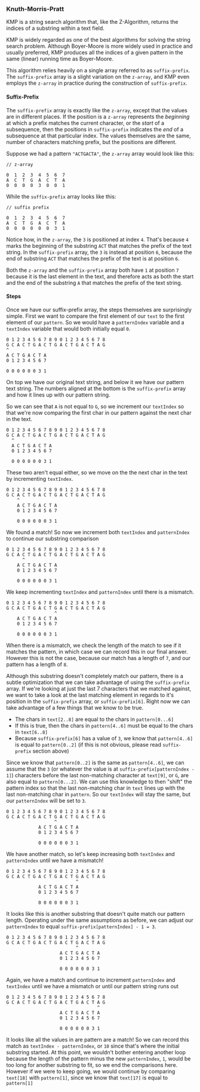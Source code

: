 ### Knuth-Morris-Pratt

KMP is a string search algorithm that, like the Z-Algorithm, returns
the indices of a substring within a text field.

KMP is widely regarded as one of the best algorithms for solving
the string search problem. Although Boyer-Moore is more widely used
in practice and usually preferred, KMP produces all the indices of
a given pattern in the same (linear) running time as Boyer-Moore.


This algorithm relies heavily on a single array referred
to as `suffix-prefix`. The `suffix-prefix` array is a slight
variation on the `z-array`, and KMP even employs the `z-array`
in practice during the construction of `suffix-prefix`.

#### Suffix-Prefix

The `suffix-prefix` array is exactly like the `z-array`, except that
the values are in different places. If the position is a `z-array` represents
the _beginning_ at which a prefix matches the current character, or the _start_
of a subsequence, then the positions in `suffix-prefix` indicates the _end_ of
a subsequence at that particular index. The values themselves are the same, number
of characters matching prefix, but the positions are different.

Suppose we had a pattern `"ACTGACTA"`, the `z-array` array would look like this:

```
// z-array

0  1  2  3  4  5  6  7
A  C  T  G  A  C  T  A
0  0  0  0  3  0  0  1
```

While the `suffix-prefix` array looks like this:

```
// suffix prefix

0  1  2  3  4  5  6  7
A  C  T  G  A  C  T  A
0  0  0  0  0  0  3  1
```

Notice how, in the `z-array`, the `3` is positioned at index `4`. That's because `4` marks
the beginning of the substring `ACT` that matches the prefix of the text string. In the `suffix-prefix`
array, the `3` is instead at position `6`, because the end of substring `ACT` that matches
the prefix of the text is at position `6`.

Both the `z-array` and the `suffix-prefix` array both have `1` at position `7` because it
is the last element in the text, and therefore acts as both the start and the end of the
substring `A` that matches the prefix of the text string.

#### Steps

Once we have our suffix-prefix array, the steps themselves are surprisingly simple. First
we want to compare the first element of our `text` to the first element of our `pattern`.
So we would have a `patternIndex` variable and a `textIndex` variable that would both initially
equal `0`.

```
0 1 2 3 4 5 6 7 8 9 0 1 2 3 4 5 6 7 8
G C A C T G A C T G A C T G A C T A G
^
A C T G A C T A
0 1 2 3 4 5 6 7

0 0 0 0 0 0 3 1
```

On top we have our original text string, and below it we have our pattern text string. The
numbers aligned at the bottom is the `suffix-prefix` array and how it lines up with our pattern
string.

So we can see that `A` is not equal to `G`, so we increment our `textIndex` so that we're now
comparing the first char in our pattern against the next char in the text.

```
0 1 2 3 4 5 6 7 8 9 0 1 2 3 4 5 6 7 8
G C A C T G A C T G A C T G A C T A G
  ^
  A C T G A C T A
  0 1 2 3 4 5 6 7

  0 0 0 0 0 0 3 1
```

These two aren't equal either, so we move on the the next char in the text by incrementing
`textIndex`.

```
0 1 2 3 4 5 6 7 8 9 0 1 2 3 4 5 6 7 8
G C A C T G A C T G A C T G A C T A G
    ^
    A C T G A C T A
    0 1 2 3 4 5 6 7

    0 0 0 0 0 0 3 1
```

We found a match! So now we increment both `textIndex` and `patternIndex` to continue our
substring comparison

```
0 1 2 3 4 5 6 7 8 9 0 1 2 3 4 5 6 7 8
G C A C T G A C T G A C T G A C T A G
      ^
    A C T G A C T A
    0 1 2 3 4 5 6 7

    0 0 0 0 0 0 3 1
```

We keep incrementing `textIndex` and `patternIndex` until there is a mismatch.

```
0 1 2 3 4 5 6 7 8 9 0 1 2 3 4 5 6 7 8
G C A C T G A C T G A C T G A C T A G
                  ^
    A C T G A C T A
    0 1 2 3 4 5 6 7

    0 0 0 0 0 0 3 1
```

When there is a mismatch, we check the length of the match to see if it matches the pattern,
in which case we can record this in our final answer. However this is not the case, because our
match has a length of `7`, and our pattern has a length of `8`.

Although this substring doesn't completely match our pattern, there is a subtle optimization that
we can take advantage of using the `suffix-prefix` array. If we're looking at just the last 7 characters
that we matched against, we want to take a look at the last matching element in regards to it's position
in the `suffix-prefix` array, or `suffix-prefix[6]`. Right now we can take advantage of a few things that
we know to be true.

  - The chars in `text[2..8]` are equal to the chars in `pattern[0...6]`
  - If this is true, then the chars in `pattern[4..6]` must be equal to the chars in `text[6..8]`
  - Because `suffix-prefix[6]` has a value of `3`, we know that `pattern[4..6]` is equal to `pattern[0..2]`
    (if this is not obvious, please read `suffix-prefix` section above)


Since we know that `pattern[0..2]` is the same as `pattern[4..6]`, we can assume that the `3` (or whatever
the value is at `suffix-prefix[patternIndex - 1]`) characters before the last non-matching character at
`text[9]`, or `G`, are also equal to `pattern[0...2]`. We can use this knowledge to then "shift" the
pattern index so that the last non-matching char in `text` lines up with the last non-matching char in
`pattern`. So our `textIndex` will stay the same, but our `patternIndex` will be set to `3`.

```
0 1 2 3 4 5 6 7 8 9 0 1 2 3 4 5 6 7 8
G C A C T G A C T G A C T G A C T A G
                  ^
            A C T G A C T A
            0 1 2 3 4 5 6 7

            0 0 0 0 0 0 3 1
```

We have another match, so let's keep increasing both `textIndex` and `patternIndex` until we have a mismatch!

```
0 1 2 3 4 5 6 7 8 9 0 1 2 3 4 5 6 7 8
G C A C T G A C T G A C T G A C T A G
                          ^
            A C T G A C T A
            0 1 2 3 4 5 6 7

            0 0 0 0 0 0 3 1
```

It looks like this is another substring that doesn't quite match our pattern length.  Operating under the same
assumptions as before, we can adjust our `patternIndex` to equal `suffix-prefix[patternIndex] - 1 = 3`.

```
0 1 2 3 4 5 6 7 8 9 0 1 2 3 4 5 6 7 8
G C A C T G A C T G A C T G A C T A G
                          ^
                    A C T G A C T A
                    0 1 2 3 4 5 6 7

                    0 0 0 0 0 0 3 1
```

Again, we have a match and continue to increment `patternIndex` and `textIndex` until we have a mismatch
or until our pattern string runs out

```
0 1 2 3 4 5 6 7 8 9 0 1 2 3 4 5 6 7 8
G C A C T G A C T G A C T G A C T A G
                                  ^
                    A C T G A C T A
                    0 1 2 3 4 5 6 7

                    0 0 0 0 0 0 3 1
```

It looks like all the values in are pattern are a match! So we can record this match as `textIndex - patternIndex`,
or `10` since that's where the initial substring started. At this point, we wouldn't bother entering another
loop because the length of the pattern minus the new `patternIndex`, `1`, would be too long for another substring
to fit, so we end the comparisons here. However if we were to keep going, we would continue by comparing
`text[18]` with `pattern[1]`, since we know that `text[17]` is equal to `pattern[1]`
